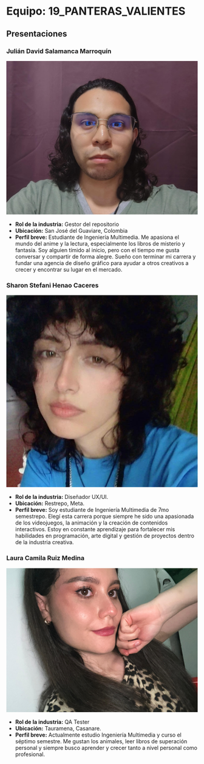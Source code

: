 # Equipo: 19_PANTERAS_VALIENTES

## Presentaciones

### Julián David Salamanca Marroquín
![Foto](JULIAN_SALAMANCA/FOTO_DE_PERFIL.jpg)

- **Rol de la industria:** Gestor del repositorio
- **Ubicación:** San José del Guaviare, Colombia
- **Perfil breve:** Estudiante de Ingeniería Multimedia. Me apasiona el mundo del anime y la lectura, especialmente los libros de misterio y fantasía. Soy alguien tímido al inicio, pero con el tiempo me gusta conversar y compartir de forma alegre. Sueño con terminar mi carrera y fundar una agencia de diseño gráfico para ayudar a otros creativos a crecer y encontrar su lugar en el mercado.

### Sharon Stefani Henao Caceres
![Foto](SHARON_HENAO/FOTO_PERFIL_SHARON.jpg)

- **Rol de la industria:** Diseñador UX/UI.
- **Ubicación:** Restrepo, Meta.
- **Perfil breve:** Soy estudiante de Ingeniería Multimedia de 7mo semestrepo. Elegí esta carrera porque siempre he sido una apasionada de los videojuegos, la animación y la creación de contenidos interactivos. Estoy en constante aprendizaje para fortalecer mis habilidades en programación, arte digital y gestión de proyectos dentro de la industria creativa.

### Laura Camila Ruiz Medina
![Foto](LAURA_RUIZ/FOTO_DE_PERFIL.jpeg.jpeg)

- **Rol de la industria:** QA Tester
- **Ubicación:** Tauramena, Casanare.
- **Perfil breve:** Actualmente estudio Ingeniería Multimedia y curso el séptimo semestre. Me gustan los animales, leer libros de superación personal y siempre busco aprender y crecer tanto a nivel personal como profesional.